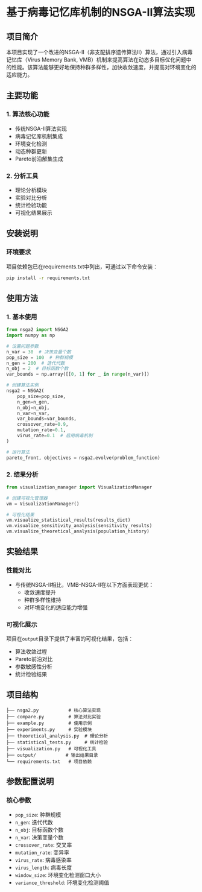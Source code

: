 # 基于病毒记忆库机制的NSGA-II算法实现

## 项目简介
本项目实现了一个改进的NSGA-II（非支配排序遗传算法II）算法，通过引入病毒记忆库（Virus Memory Bank, VMB）机制来提高算法在动态多目标优化问题中的性能。该算法能够更好地保持种群多样性，加快收敛速度，并提高对环境变化的适应能力。

## 主要功能

### 1. 算法核心功能
- 传统NSGA-II算法实现
- 病毒记忆库机制集成
- 环境变化检测
- 动态种群更新
- Pareto前沿解集生成

### 2. 分析工具
- 理论分析模块
- 实验对比分析
- 统计检验功能
- 可视化结果展示

## 安装说明

### 环境要求
项目依赖包已在requirements.txt中列出，可通过以下命令安装：

```bash
pip install -r requirements.txt
```

## 使用方法

### 1. 基本使用
```python
from nsga2 import NSGA2
import numpy as np

# 设置问题参数
n_var = 30  # 决策变量个数
pop_size = 100  # 种群规模
n_gen = 200  # 迭代代数
n_obj = 2  # 目标函数个数
var_bounds = np.array([[0, 1] for _ in range(n_var)])

# 创建算法实例
nsga2 = NSGA2(
    pop_size=pop_size,
    n_gen=n_gen,
    n_obj=n_obj,
    n_var=n_var,
    var_bounds=var_bounds,
    crossover_rate=0.9,
    mutation_rate=0.1,
    virus_rate=0.1  # 启用病毒机制
)

# 运行算法
pareto_front, objectives = nsga2.evolve(problem_function)
```

### 2. 结果分析
```python
from visualization_manager import VisualizationManager

# 创建可视化管理器
vm = VisualizationManager()

# 可视化结果
vm.visualize_statistical_results(results_dict)
vm.visualize_sensitivity_analysis(sensitivity_results)
vm.visualize_theoretical_analysis(population_history)
```

## 实验结果

### 性能对比
- 与传统NSGA-II相比，VMB-NSGA-II在以下方面表现更优：
  - 收敛速度提升
  - 种群多样性维持
  - 对环境变化的适应能力增强

### 可视化展示
项目在`output`目录下提供了丰富的可视化结果，包括：
- 算法收敛过程
- Pareto前沿对比
- 参数敏感性分析
- 统计检验结果

## 项目结构
```
├── nsga2.py           # 核心算法实现
├── compare.py         # 算法对比实验
├── example.py         # 使用示例
├── experiments.py     # 实验模块
├── theoretical_analysis.py  # 理论分析
├── statistical_tests.py     # 统计检验
├── visualization.py   # 可视化工具
├── output/           # 输出结果目录
└── requirements.txt   # 项目依赖
```

## 参数配置说明

### 核心参数
- `pop_size`: 种群规模
- `n_gen`: 迭代代数
- `n_obj`: 目标函数个数
- `n_var`: 决策变量个数
- `crossover_rate`: 交叉率
- `mutation_rate`: 变异率
- `virus_rate`: 病毒感染率
- `virus_length`: 病毒长度
- `window_size`: 环境变化检测窗口大小
- `variance_threshold`: 环境变化检测阈值